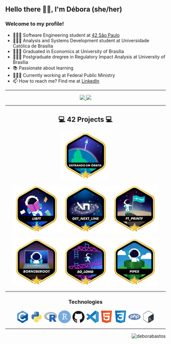 ## Hello there 👋🏽, I'm Débora (she/her)
### Welcome to my profile!

- 👩🏽‍💻 Software Engineering student at [42 São Paulo](https://www.42sp.org.br/)
- 👩🏽‍💻 Analysis and Systems Development student at Universidade Católica de Brasília
- 👩🏽‍🎓 Graduated in Economics at University of Brasília
- 👩🏽‍🎓 Postgraduate dregree in Regulatory Impact Analysis at University of Brasília
- 📚 Passionate about learning
- 👩🏽‍💼 Currently working at Federal Public Ministry
- 📫 How to reach me? Find me at [LinkedIn](https://www.linkedin.com/in/deborabastos14/)

---
<div align="center"> 
	<a href="https://github.com/deborabastos" target="_blank">
		<img height="180em" src="https://github-readme-stats.vercel.app/api?username=deborabastos&show_icons=true&theme=radical&include_all_commits=true&count_private=true"/>
		<img height="180em" src="https://github-readme-stats.vercel.app/api/top-langs/?username=deborabastos&layout=compact&langs_count=7&theme=radical&hide=objective-c,roff,swift"/>
	</a>
</div>

---
<div align="center">


## 💻  42 Projects  💻 

<div align="center">

[![](./icons/phase_one.png)](https://github.com/deborabastos/)
</br>

[![](./icons/libft.png)](https://github.com/deborabastos/42_libft)
[![](./icons/get_next_line.png)](https://github.com/deborabastos/42_get_next_line)
[![](./icons/ft_printf.png)](https://github.com/deborabastos/42_printf)
</br>

[![](./icons/born2beroot.png)](https://github.com/deborabastos/)
[![](./icons/so_long.png)](https://github.com/deborabastos/42_so_long)
[![](./icons/pipex.png)](https://github.com/deborabastos/42_pipex)


---
### Technologies

<img src="https://raw.githubusercontent.com/devicons/devicon/master/icons/c/c-original.svg" alt="c" width="40" height="40"/>

<img src="https://raw.githubusercontent.com/devicons/devicon/master/icons/python/python-original.svg" alt="html5" width="40" height="40"/>

<img src="https://raw.githubusercontent.com/devicons/devicon/master/icons/r/r-original.svg" alt="html5" width="40" height="40"/>

<img src="https://raw.githubusercontent.com/devicons/devicon/master/icons/rstudio/rstudio-original.svg" alt="html5" width="40" height="40"/>

<img src="https://raw.githubusercontent.com/devicons/devicon/master/icons/github/github-original.svg" alt="html5" width="40" height="40"/>

<img src="https://raw.githubusercontent.com/devicons/devicon/master/icons/vscode/vscode-original.svg" alt="html5" width="40" height="40"/>

<img src="https://raw.githubusercontent.com/devicons/devicon/master/icons/html5/html5-original.svg" alt="html5" width="40" height="40"/>

<img src="https://raw.githubusercontent.com/devicons/devicon/master/icons/css3/css3-original.svg" alt="css3" width="40" height="40"/> 

<img src="https://raw.githubusercontent.com/devicons/devicon/master/icons/php/php-plain.svg" alt="html5" width="40" height="40"/>

<img src="https://raw.githubusercontent.com/devicons/devicon/master/icons/bash/bash-plain.svg" alt="html5" width="40" height="40"/>

</div>

---
  <p align="right"> <img src="https://komarev.com/ghpvc/?username=deborabastos&label=Profile%20views&color=0e75b6&style=flat" alt="deborabastos" /> </p>
